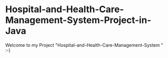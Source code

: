 # Hospital-and-Health-Care-Management-System-Project-in-Java

Welcome to my Project "Hospital-and-Health-Care-Management-System " :-)
